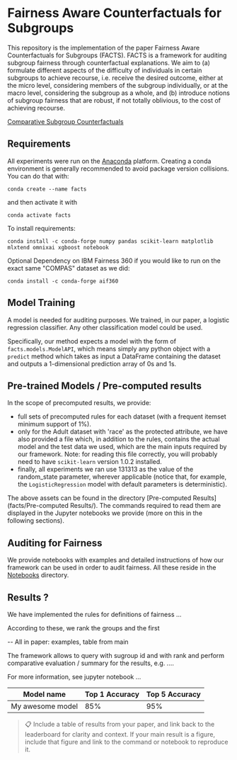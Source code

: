 # Fairness Aware Counterfactuals for Subgroups

This repository is the implementation of the paper Fairness Aware Counterfactuals for Subgroups (FACTS). FACTS is a framework for auditing subgroup fairness through counterfactual explanations. We aim to (a) formulate different aspects of the difficulty of individuals in certain subgroups to achieve recourse, i.e. receive the desired outcome, either at the micro level, considering members of the subgroup individually, or at the macro level, considering the subgroup as a whole, and (b) introduce notions of subgroup fairness that are robust, if not totally oblivious, to the cost of achieving recourse. 

[Comparative Subgroup Counterfactuals]()

## Requirements

All experiments were run on the [Anaconda](https://www.anaconda.com/) platform. Creating a conda environment is generally recommended to avoid package version collisions. You can do that with:

```setup
conda create --name facts 
```

and then activate it with

```setup
conda activate facts
```

 To install requirements:

```setup
conda install -c conda-forge numpy pandas scikit-learn matplotlib mlxtend omnixai xgboost notebook
```

Optional Dependency on IBM Fairness 360 if you would like to run on the exact same "COMPAS" dataset as we did:

```setup
conda install -c conda-forge aif360
```


## Model Training

A model is needed for auditing purposes. We trained, in our paper, a logistic regression classifier. Any other classification model could be used.

Specifically, our method expects a model with the form of `facts.models.ModelAPI`, which means simply any python object with a `predict` method which takes as input a DataFrame containing the dataset and outputs a 1-dimensional prediction array of 0s and 1s.



## Pre-trained Models / Pre-computed results

In the scope of precomputed results, we provide:
- full sets of precomputed rules for each dataset (with a frequent itemset minimum support of 1%).
- only for the Adult dataset with 'race' as the protected attribute, we have also provided a file which, in addition to the rules, contains the actual model and the test data we used, which are the main inputs required by our framework. Note: for reading this file correctly, you will probably need to have `scikit-learn` version 1.0.2 installed.
- finally, all experiments we ran use 131313 as the value of the random_state parameter, wherever applicable (notice that, for example, the `LogisticRegression` model with default parameters is deterministic).

The above assets can be found in the directory [Pre-computed Results](facts/Pre-computed Results/). The commands required to read them are displayed in the Jupyter notebooks we provide (more on this in the following sections).

## Auditing for Fairness

We provide notebooks with examples and detailed instructions of how our framework can be used in order to audit fairness. All these reside in the [Notebooks](facts/Notebooks) directory.

## Results ?

We have implemented the rules for definitions of fairness ...

According to these, we rank the groups and the first 

-- All in paper: examples, table from main

 The framework allows to query with sugroup id and with rank and perform comparative evaluation / summary for the results, e.g. ....

For more information, see jupyter notebook ...

| Model name         | Top 1 Accuracy  | Top 5 Accuracy |
| ------------------ |---------------- | -------------- |
| My awesome model   |     85%         |      95%       |

>📋  Include a table of results from your paper, and link back to the leaderboard for clarity and context. If your main result is a figure, include that figure and link to the command or notebook to reproduce it. 

